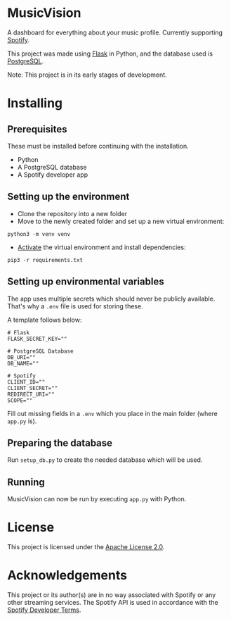 # MusicVision
A dashboard for everything about your music profile.
Currently supporting [Spotify](https://spotify.com/).

This project was made using [Flask](https://flask.palletsprojects.com/) in Python, and the database used is [PostgreSQL](https://www.postgresql.org/).

Note: This project is in its early stages of development.

# Installing

## Prerequisites
These must be installed before continuing with the installation.

- Python
- A PostgreSQL database
- A Spotify developer app

## Setting up the environment

- Clone the repository into a new folder
- Move to the newly created folder and set up a new virtual environment:

```
python3 -m venv venv
```

- [Activate](https://docs.python.org/3/tutorial/venv.html#creating-virtual-environments) the virtual environment and install dependencies:
```
pip3 -r requirements.txt
```

## Setting up environmental variables
The app uses multiple secrets which should never be publicly available.
That's why a `.env` file is used for storing these.

A template follows below:

```
# Flask
FLASK_SECRET_KEY=""

# PostgreSQL Database
DB_URI=""
DB_NAME=""

# Spotify
CLIENT_ID=""
CLIENT_SECRET=""
REDIRECT_URI=""
SCOPE=""
```

Fill out missing fields in a `.env` which you place in the main folder (where `app.py` is).

## Preparing the database
Run `setup_db.py` to create the needed database which will be used.

## Running
MusicVision can now be run by executing `app.py` with Python.

# License
This project is licensed under the [Apache License 2.0](https://github.com/ZeroWave022/MusicVision/blob/main/LICENSE).

# Acknowledgements
This project or its author(s) are in no way associated with Spotify or any other streaming services.
The Spotify API is used in accordance with the [Spotify Developer Terms](https://developer.spotify.com/terms/).

